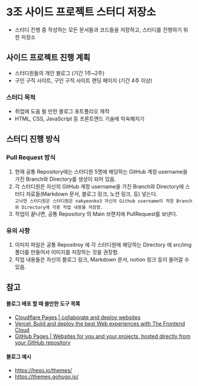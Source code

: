 # 3조 사이드 프로젝트 스터디 저장소

- 스터디 진행 중 작성하는 모든 문서들과 코드들을 저장하고, 스터디를 진행하기 위한 저장소

## 사이드 프로젝트 진행 계획

- 스터디원들의 개인 블로그 (기간 1주~2주)
- 구인 구직 사이트, 구인 구직 사이트 랜딩 페이지 (기간 4주 이상)


### 스터디 목적

- 취업에 도움 될 만한 블로그 포트폴리오 제작
- HTML, CSS, JavaScript 등 프론트엔드 기술에 익숙해지기

## 스터디 진행 방식

### Pull Request 방식

1. 현재 공통 Repository에는 스터디원 5명에 해당하는 GitHub 계정 username을 가진 Branch와 Directory를 생성이 되어 있음.
2. 각 스터디원은 자신의 GitHub 계정 username을 가진 Branch와 Directory에 스터디 자료들(Markdown 문서, 블로그 링크, 노션 링크, 등) 넣는다. </br>
   `고낙연 스터디원은 스터디원은 nakyeonko3 자신의 Github username이 적힌 Branch와 Directory에 각종 작업 내용을 저장함.`
3. 작업이 끝나면, 공통 Repository 의 Main 브랜치에 PullRequest를 보낸다.

### 유의 사항

1. 이미지 파일은 공통 Repositroy 에 각 스터디원에 해당하는 Directory 에 src/img 폴더를 만들어서 이미지를 저장하는 것을 권장함.
2. 작업 내용들은 자신의 블로그 링크, Markdown 문서, notion 링크 등이 들어갈 수 있음.

## 참고

#### 블로그 배포 할 때 쓸만한 도구 목록

- [Cloudflare Pages | collaborate and deploy websites](https://pages.cloudflare.com/)
- [Vercel: Build and deploy the best Web experiences with The Frontend Cloud](https://vercel.com/)
- [GitHub Pages | Websites for you and your projects, hosted directly from your GitHub repository](https://pages.github.com/)

#### 블로그 예시

- https://hexo.io/themes/
- https://themes.gohugo.io/
